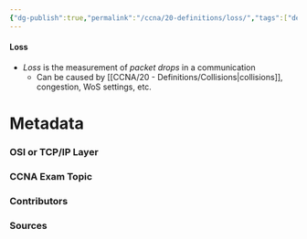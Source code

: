 ```yaml
---
{"dg-publish":true,"permalink":"/ccna/20-definitions/loss/","tags":["defs_ccna"],"created":"2023-11-07T11:12:36.000-08:00","updated":"2023-11-12T18:42:57.000-08:00"}
---
```


#### Loss
- *Loss* is the measurement of *packet drops* in a communication
	- Can be caused by [[CCNA/20 - Definitions/Collisions\|collisions]], congestion, WoS settings, etc.







# Metadata
### OSI or TCP/IP Layer

### CCNA Exam Topic

### Contributors

### Sources

